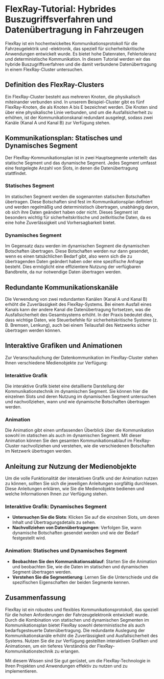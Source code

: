 
# FlexRay-Tutorial: Hybrides Buszugriffsverfahren und Datenübertragung in Fahrzeugen

FlexRay ist ein hochentwickeltes Kommunikationsprotokoll für die Fahrzeugelektrik und -elektronik, das speziell für sicherheitskritische Anwendungen entwickelt wurde. Es bietet hohe Datenraten, Fehlertoleranz und deterministische Kommunikation. In diesem Tutorial werden wir das hybride Buszugriffsverfahren und die damit verbundene Datenübertragung in einem FlexRay-Cluster untersuchen.

## Definition des FlexRay-Clusters

Ein FlexRay-Cluster besteht aus mehreren Knoten, die physikalisch miteinander verbunden sind. In unserem Beispiel-Cluster gibt es fünf FlexRay-Knoten, die als Knoten A bis E bezeichnet werden. Die Knoten sind über eine physikalische Linie verbunden, und um die Ausfallsicherheit zu erhöhen, ist der Kommunikationskanal redundant ausgelegt, sodass zwei Kanäle (Kanal A und Kanal B) zur Verfügung stehen.

## Kommunikationsplan: Statisches und Dynamisches Segment

Der FlexRay-Kommunikationsplan ist in zwei Hauptsegmente unterteilt: das statische Segment und das dynamische Segment. Jedes Segment umfasst eine festgelegte Anzahl von Slots, in denen die Datenübertragung stattfindet.

### Statisches Segment

Im statischen Segment werden die sogenannten statischen Botschaften übertragen. Diese Botschaften sind fest im Kommunikationsplan definiert und werden regelmäßig und deterministisch übertragen, unabhängig davon, ob sich ihre Daten geändert haben oder nicht. Dieses Segment ist besonders wichtig für sicherheitskritische und zeitkritische Daten, da es eine hohe Zuverlässigkeit und Vorhersagbarkeit bietet.

### Dynamisches Segment

Im Gegensatz dazu werden im dynamischen Segment die dynamischen Botschaften übertragen. Diese Botschaften werden nur dann gesendet, wenn es einen tatsächlichen Bedarf gibt, also wenn sich die zu übertragenden Daten geändert haben oder eine spezifische Anfrage besteht. Dies ermöglicht eine effizientere Nutzung der verfügbaren Bandbreite, da nur notwendige Daten übertragen werden.

## Redundante Kommunikationskanäle

Die Verwendung von zwei redundanten Kanälen (Kanal A und Kanal B) erhöht die Zuverlässigkeit des FlexRay-Systems. Bei einem Ausfall eines Kanals kann der andere Kanal die Datenübertragung fortsetzen, was die Ausfallsicherheit des Gesamtsystems erhöht. In der Praxis bedeutet dies, dass wichtige Daten, wie Steuerbefehle für sicherheitskritische Systeme (z. B. Bremsen, Lenkung), auch bei einem Teilausfall des Netzwerks sicher übertragen werden können.

## Interaktive Grafiken und Animationen

Zur Veranschaulichung der Datenkommunikation im FlexRay-Cluster stehen Ihnen verschiedene Medienobjekte zur Verfügung:

### Interaktive Grafik

Die interaktive Grafik bietet eine detaillierte Darstellung der Kommunikationstechnik im dynamischen Segment. Sie können hier die einzelnen Slots und deren Nutzung im dynamischen Segment untersuchen und nachvollziehen, wann und wie dynamische Botschaften übertragen werden.

### Animation

Die Animation gibt einen umfassenden Überblick über die Kommunikation sowohl im statischen als auch im dynamischen Segment. Mit dieser Animation können Sie den gesamten Kommunikationsablauf im FlexRay-Cluster nachvollziehen und verstehen, wie die verschiedenen Botschaften im Netzwerk übertragen werden.

## Anleitung zur Nutzung der Medienobjekte

Um die volle Funktionalität der interaktiven Grafik und der Animation nutzen zu können, sollten Sie sich die jeweiligen Anleitungen sorgfältig durchlesen. Diese Anleitungen erklären, wie Sie die Medienobjekte bedienen und welche Informationen Ihnen zur Verfügung stehen.

### Interaktive Grafik: Dynamisches Segment

- **Untersuchen Sie die Slots**: Klicken Sie auf die einzelnen Slots, um deren Inhalt und Übertragungsdetails zu sehen.
- **Nachvollziehen von Datenübertragungen**: Verfolgen Sie, wann dynamische Botschaften gesendet werden und wie der Bedarf festgestellt wird.

### Animation: Statisches und Dynamisches Segment

- **Beobachten Sie den Kommunikationsablauf**: Starten Sie die Animation und beobachten Sie, wie die Daten im statischen und dynamischen Segment übertragen werden.
- **Verstehen Sie die Segmentierung**: Lernen Sie die Unterschiede und die spezifischen Eigenschaften der beiden Segmente kennen.

## Zusammenfassung

FlexRay ist ein robustes und flexibles Kommunikationsprotokoll, das speziell für die hohen Anforderungen der Fahrzeugelektronik entwickelt wurde. Durch die Kombination von statischen und dynamischen Segmenten im Kommunikationsplan bietet FlexRay sowohl deterministische als auch bedarfsgesteuerte Datenübertragung. Die redundante Auslegung der Kommunikationskanäle erhöht die Zuverlässigkeit und Ausfallsicherheit des Systems. Nutzen Sie die zur Verfügung gestellten interaktiven Grafiken und Animationen, um ein tieferes Verständnis der FlexRay-Kommunikationstechnik zu erlangen.

Mit diesem Wissen sind Sie gut gerüstet, um die FlexRay-Technologie in Ihren Projekten und Anwendungen effektiv zu nutzen und zu implementieren.
